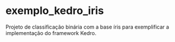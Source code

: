 # exemplo_kedro_iris
Projeto de classificação binária com a base íris para exemplificar a implementação do framework Kedro.

